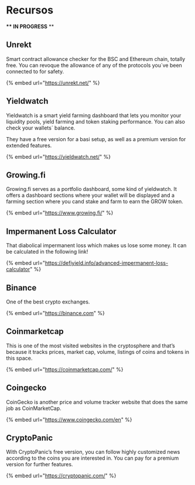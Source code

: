 # Recursos

 **\*\* IN PROGRESS** \*\*

## Unrekt

Smart contract allowance checker for the BSC and Ethereum chain, totally free. You can revoque the allowance of any of the protocols you´ve been connected to for safety. 

{% embed url="https://unrekt.net/" %}

## Yieldwatch

Yieldwatch is a smart yield farming dashboard that lets you monitor your liquidity pools, yield farming and token staking performance. You can also check your wallets´ balance.

They have a free version for a basi setup, as well as a premium version for extended features.

{% embed url="https://yieldwatch.net/" %}

## Growing.fi

Growing.fi serves as a portfolio dashboard, some kind of yieldwatch. It offers a dashboard sections where your wallet will be displayed and a farming section where you cand stake and farm to earn the GROW token.

{% embed url="https://www.growing.fi/" %}

## Impermanent Loss Calculator

That diabolical impermanent loss which makes us lose some money. It can be calculated in the following link!

{% embed url="https://defiyield.info/advanced-impermanent-loss-calculator" %}

## Binance

One of the best crypto exchanges.

{% embed url="https://binance.com" %}

## Coinmarketcap

This is one of the most visited websites in the cryptosphere and that’s because it tracks prices, market cap, volume, listings of coins and tokens in this space.

{% embed url="https://coinmarketcap.com/" %}

## Coingecko

CoinGecko is another price and volume tracker website that does the same job as CoinMarketCap.

{% embed url="https://www.coingecko.com/en" %}

## CryptoPanic

With CryptoPanic’s free version, you can follow highly customized news according to the coins you are interested in. You can pay for a premium version for further features.

{% embed url="https://cryptopanic.com/" %}







